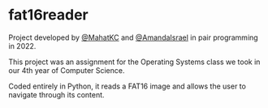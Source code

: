 # fat16reader

Project developed by  [@MahatKC](https://www.github.com/MahatKC) and [@AmandaIsrael](https://www.github.com/AmandaIsrael) in pair programming in 2022.

This project was an assignment for the Operating Systems class we took in our 4th year of Computer Science.

Coded entirely in Python, it reads a FAT16 image and allows the user to navigate through its content.
